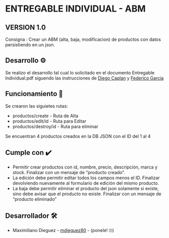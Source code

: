 # ENTREGABLE INDIVIDUAL - ABM

## VERSION 1.0

Consigna :
Crear un ABM (alta, baja, modificacion) de productos con datos persistiendo en un json.


## Desarrollo ⚙️

Se realizo el desarrollo tal cual lo solicitado en el documento Entregable Individual.pdf siguendo las instrucciones de [Diego Caplan](https://github.com/dcaplandh) y [Federico Garcia](https://github.com/kornis)



## Funcionamiento 🚂

Se crearon las siguietes rutas:

* productos/create - Ruta de Alta
* productos/edit/id - Ruta para Editar
* productos/destroy/id - Ruta para eliminar

Se encuentran 4 productos creados en la DB JSON con el ID del 1 al 4


## Cumple con ✔️

* Permitir crear productos con id, nombre, precio, descripción, marca y stock.
Finalizar con un mensaje de “producto creado”.
* La edición debe permitir editar todos los campos menos el ID.
Finalizar devolviendo nuevamente al formulario de edición del mismo producto.
* La baja debe permitir eliminar el producto del json solamente si existe, sino debe avisar que
el producto no existe.
Finalizar con un mensaje de “producto eliminado”


## Desarrollador 🛠️ 

* Maximiliano Dieguez - [mdieguez80](https://github.com/mdieguez80) - (ponele! 🙄)


